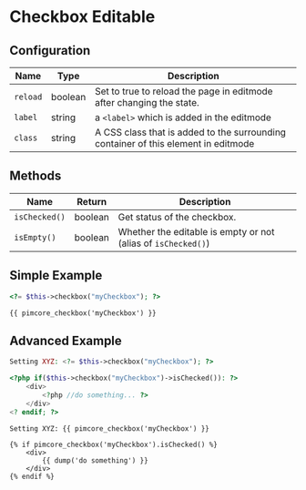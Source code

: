 # Checkbox Editable

## Configuration

| Name     | Type    | Description                                                                        |
|----------|---------|------------------------------------------------------------------------------------|
| `reload` | boolean | Set to true to reload the page in editmode after changing the state.               |
| `label`  | string  | a `<label>` which is added in the editmode                                         |
| `class`  | string  | A CSS class that is added to the surrounding container of this element in editmode |

## Methods

| Name          | Return    | Description                                                            |
|---------------|-----------|------------------------------------------------------------------------|
| `isChecked()` | boolean   | Get status of the checkbox.                                            |
| `isEmpty()`   | boolean   | Whether the editable is empty or not (alias of `isChecked()`)          |

## Simple Example

<div class="code-section">

```php
<?= $this->checkbox("myCheckbox"); ?>
```

```twig
{{ pimcore_checkbox('myCheckbox') }}
```
</div>

## Advanced Example

<div class="code-section">

```php
Setting XYZ: <?= $this->checkbox("myCheckbox"); ?>

<?php if($this->checkbox("myCheckbox")->isChecked()): ?>
    <div>
        <?php //do something... ?>
    </div>
<? endif; ?>
```

```twig
Setting XYZ: {{ pimcore_checkbox('myCheckbox') }}

{% if pimcore_checkbox('myCheckbox').isChecked() %}
    <div>
        {{ dump('do something') }}
    </div>
{% endif %}
```
</div>
